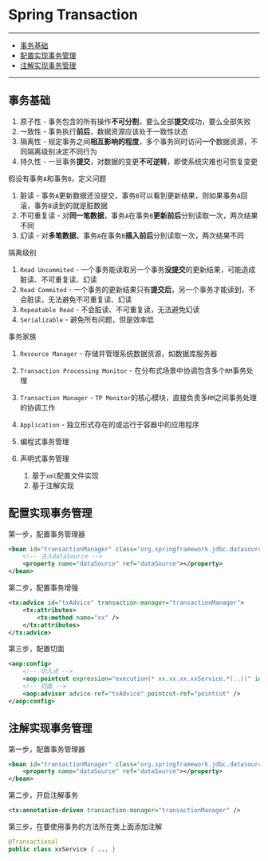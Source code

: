 # Spring Transaction

---

- [事务基础](#事务基础)
- [配置实现事务管理](#配置实现事务管理)
- [注解实现事务管理](#注解实现事务管理)

---

## 事务基础

1. 原子性 - 事务包含的所有操作**不可分割**，要么全部**提交**成功，要么全部失败
2. 一致性 - 事务执行**前后**，数据资源应该处于一致性状态
3. 隔离性 - 规定事务之间**相互影响的程度**，多个事务同时访问**一个**数据资源，不同隔离级别决定不同行为
4. 持久性 - 一旦事务**提交**，对数据的变更**不可逆转**，即使系统灾难也可恢复变更

假设有事务`A`和事务`B`，定义问题
1. 脏读 - 事务`A`更新数据还没提交，事务`B`可以看到更新结果，则如果事务`A`回滚，事务`B`读到的就是脏数据
2. 不可重复读 - 对**同一笔数据**，事务`A`在事务`B`**更新前后**分别读取一次，两次结果不同
3. 幻读 - 对**多笔数据**，事务`A`在事务`B`**插入前后**分别读取一次，两次结果不同

隔离级别
1. `Read Uncommited` - 一个事务能读取另一个事务**没提交**的更新结果，可能造成脏读、不可重复读、幻读
2. `Read Commited` - 一个事务的更新结果只有**提交后**，另一个事务才能读到，不会脏读，无法避免不可重复读、幻读
3. `Repeatable Read` - 不会脏读、不可重复读，无法避免幻读
4. `Serializable` - 避免所有问题，但是效率低

事务家族
1. `Resource Manager` - 存储并管理系统数据资源，如数据库服务器
2. `Transaction Processing Monitor` - 在分布式场景中协调包含多个`RM`事务处理
3. `Transaction Manager` - `TP Monitor`的核心模块，直接负责多`RM`之间事务处理的协调工作
4. `Application` - 独立形式存在的或运行于容器中的应用程序


1. 编程式事务管理
2. 声明式事务管理
   1. 基于`xml`配置文件实现
   2. 基于注解实现


## 配置实现事务管理

第一步，配置事务管理器

```xml
<bean id="transactionManager" class="org.springframework.jdbc.datasource.DataSourceTransactionManager">
	<!-- 注入dataSource -->
	<property name="dataSource" ref="dataSource"></property>
</bean>
```

第二步，配置事务增强

```xml
<tx:advice id="txAdvice" transaction-manager="transactionManager">
	<tx:attributes>
		<tx:method name="xx" />
	</tx:attributes>
</tx:advice>
```

第三步，配置切面

```xml
<aop:config>
	<!-- 切入点 -->
	<aop:pointcut expression="execution(* xx.xx.xx.xxService.*(..))" id="pointcut" />
	<!-- 切面 -->
	<aop:advisor advice-ref="txAdvice" pointcut-ref="pointcut" />
</aop:config>
```

## 注解实现事务管理

第一步，配置事务管理器

```xml
<bean id="transactionManager" class="org.springframework.jdbc.datasource.DataSourceTransactionManager">
	<property name="dataSource" ref="dataSource"></property>
</bean>
```

第二步，开启注解事务

```xml
<tx:annotation-driven transaction-manager="transactionManager" />
```

第三步，在要使用事务的方法所在类上面添加注解

```Java
@Transactional
public class xxService { ... }
```
